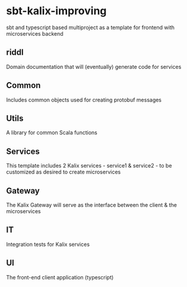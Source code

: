 # sbt-kalix-improving

sbt and typescript based multiproject as a template for frontend with microservices backend

## riddl

Domain documentation that will (eventually) generate code for services

## Common

Includes common objects used for creating protobuf messages

## Utils

A library for common Scala functions

## Services

This template includes 2 Kalix services - service1 & service2 - to be customized as desired to create microservices

## Gateway

The Kalix Gateway will serve as the interface between the client & the microservices

## IT

Integration tests for Kalix services

## UI

The front-end client application (typescript)